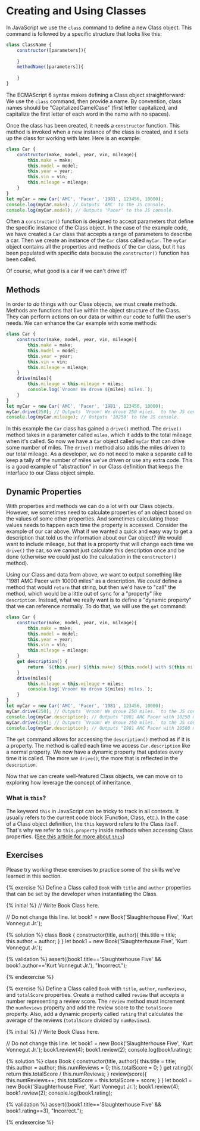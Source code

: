# Creating and Using Classes

In JavaScript we use the `class` command to define a new Class object. This command is followed by a specific structure that looks like this:

```js
class ClassName {
    constructor([parameters]){
    
    }
    methodName([parameters]){
    
    }
}
```
The ECMAScript 6 syntax makes defining a Class object straightforward: We use the `class` command, then provide a name. By convention, class names should be "CapitalizedCamelCase" (first letter capitalized, and capitalize the first letter of each word in the name with no spaces).

Once the class has been created, it needs a `constructor` function. This method is invoked when a new instance of the class is created, and it sets up the class for working with later. Here is an example:

```js
class Car {
    constructor(make, model, year, vin, mileage){
        this.make = make;
        this.model = model;
        this.year = year;
        this.vin = vin;
        this.mileage = mileage;
    }
}
let myCar = new Car('AMC', 'Pacer', '1981', 123456, 10000);
console.log(myCar.make); // Outputs 'AMC' to the JS console.
console.log(myCar.model); // Outputs 'Pacer' to the JS console.
```
Often a `constructor()` function is designed to accept parameters that define the specific instance of the Class object. In the case of the example code, we have created a `Car` class that accepts a range of parameters to describe a car. Then we create an instance of the `Car` class called `myCar`. The `myCar` object contains all the properties and methods of the `Car` class, but it has been populated with specific data because the `constructor()` function has been called.

Of course, what good is a car if we can't drive it? 

## Methods

In order to _do_ things with our Class objects, we must create methods. Methods are functions that live within the object structure of the Class. They can perform actions on our data or within our code to fulfill the user's needs. We can enhance the `Car` example with some methods:

```js
class Car {
    constructor(make, model, year, vin, mileage){
        this.make = make;
        this.model = model;
        this.year = year;
        this.vin = vin;
        this.mileage = mileage;
    }
    drive(miles){
        this.mileage = this.mileage + miles;
        console.log(`Vroom! We drove ${miles} miles.`);
    }
}
let myCar = new Car('AMC', 'Pacer', '1981', 123456, 10000);
myCar.drive(250); // Outputs `Vroom! We drove 250 miles.` to the JS console.
console.log(myCar.mileage); // Outputs '10250' to the JS console.
```
In this example the `Car` class has gained a `drive()` method. The `drive()` method takes in a parameter called `miles`, which it adds to the total mileage when it's called. So now we have a `Car` object called `myCar` that can drive some number of miles. The `drive()` method also adds the miles driven to our total mileage. As a developer, we do not need to make a separate call to keep a tally of the number of miles we've driven or use any extra code. This is a good example of "abstraction" in our Class definition that keeps the interface to our Class object simple.

## Dynamic Properties

With properties and methods we can do a lot with our Class objects. However, we sometimes need to calculate properties of an object based on the values of some other properties. And sometimes calculating those values needs to happen each time the property is accessed. Consider the example of our car above. What if we wanted a quick and easy way to get a description that told us the information about our Car object? We would want to include mileage, but that is a property that will change each time we `drive()` the car, so we cannot just calculate this description once and be done (otherwise we could just do the calculation in the `constructor()` method).

Using our Class and data from above, we want to output something like "1981 AMC Pacer with 10000 miles" as a description. We _could_ define a method that would `return` that string, but then we'd have to "call" the method, which would be a little out of sync for a "property" like `description`. Instead, what we really want is to define a "dynamic property" that we can reference normally. To do that, we will use the `get` command:

```js
class Car {
    constructor(make, model, year, vin, mileage){
        this.make = make;
        this.model = model;
        this.year = year;
        this.vin = vin;
        this.mileage = mileage;
    }
    get description() {
        return `${this.year} ${this.make} ${this.model} with ${this.mileage} miles`;
    }
    drive(miles){
        this.mileage = this.mileage + miles;
        console.log(`Vroom! We drove ${miles} miles.`);
    }
}
let myCar = new Car('AMC', 'Pacer', '1981', 123456, 10000);
myCar.drive(250); // Outputs `Vroom! We drove 250 miles.` to the JS console.
console.log(myCar.description); // Outputs "1981 AMC Pacer with 10250 miles" to the JS console.
myCar.drive(250); // Outputs `Vroom! We drove 250 miles.` to the JS console.
console.log(myCar.description); // Outputs "1981 AMC Pacer with 10500 miles" to the JS console.
```
The `get` command allows for accessing the `description()` method as if it is a property. The method is called each time we access `Car.description` like a normal property. We now have a dynamic property that updates every time it is called. The more we `drive()`, the more that is reflected in the `description`.

Now that we can create well-featured Class objects, we can move on to exploring how leverage the concept of inheritance. 

<div class="tip-box">

<h3>What is <code>this</code>?</h3>

<p>The keyword <code>this</code> in JavaScript can be tricky to track in all contexts. It usually refers to the current code block (Function, Class, etc.). In the case of a Class object definition, the <code>this</code> keyword refers to the Class itself. That's why we refer to <code>this.property</code> inside methods when accessing Class properties. (<a href="https://developer.mozilla.org/en-US/docs/Web/JavaScript/Reference/Operators/this">See this article for more about <code>this</code></a>)</p>

</div>


## Exercises
Please try working these exercises to practice some of the skills we've learned in this section.



{% exercise %}
Define a Class called `Book` with `title` and `author` properties that can be set by the developer when instantiating the Class. 

{% initial %}
// Write Book Class here.

// Do not change this line.
let book1 = new Book('Slaughterhouse Five', 'Kurt Vonnegut Jr.');

{% solution %}
class Book {
    constructor(title, author){
        this.title = title;
        this.author = author;
    }
}
let book1 = new Book('Slaughterhouse Five', 'Kurt Vonnegut Jr.');

{% validation %}
assert((book1.title=='Slaughterhouse Five' && book1.author=='Kurt Vonnegut Jr.'), "Incorrect.");

{% endexercise %}


{% exercise %}
Define a Class called `Book` with `title`, `author`, `numReviews`, and `totalScore` properties. Create a method called `review` that accepts a number representing a review score. The `review` method must increment the `numReviews` property and add the review score to the `totalScore` property. Also, add a dynamic property called `rating` that calculates the average of the reviews (`totalScore` divided by `numReviews`).

{% initial %}
// Write Book Class here.

// Do not change this line.
let book1 = new Book('Slaughterhouse Five', 'Kurt Vonnegut Jr.');
book1.review(4);
book1.review(2);
console.log(book1.rating);

{% solution %}
class Book {
    constructor(title, author){
        this.title = title;
        this.author = author;
        this.numReviews = 0;
        this.totalScore = 0;
    }
    get rating(){
        return this.totalScore / this.numReviews;
    }
    review(score){
        this.numReviews++;
        this.totalScore = this.totalScore + score;
    }
}
let book1 = new Book('Slaughterhouse Five', 'Kurt Vonnegut Jr.');
book1.review(4);
book1.review(2);
console.log(book1.rating);

{% validation %}
assert((book1.title=='Slaughterhouse Five' && book1.rating==3), "Incorrect.");

{% endexercise %}








